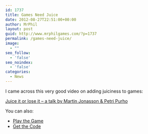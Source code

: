```yaml
---
id: 1737
title: Games Need Juice
date: 2012-08-27T22:51:00+00:00
author: MrPhil
layout: post
guid: http://www.mrphilgames.com/?p=1737
permalink: /games-need-juice/
image:
  - ""
seo_follow:
  - 'false'
seo_noindex:
  - 'false'
categories:
  - News
---
```

I came across this very good video on adding juiciness to games:

[Juice it or lose it &#8211; a talk by Martin Jonasson & Petri Purho](http://www.youtube.com/watch?v=Fy0aCDmgnxg)

You can also:

  * [Play the Game](http://grapefrukt.com/f/games/juicy-breakout/)
  * [Get the Code](https://github.com/grapefrukt/juicy-breakout)